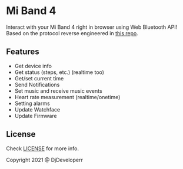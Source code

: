 # Mi Band 4

Interact with your Mi Band 4 right in browser using Web Bluetooth API! Based on the protocol reverse engineered in [this repo](https://github.com/satcar77/miband4).

## Features

- Get device info
- Get status (steps, etc.) (realtime too)
- Get/set current time
- Send Notifications
- Set music and receive music events
- Heart rate measurement (realtime/onetime)
- Setting alarms
- Update Watchface
- Update Firmware

## License

Check [LICENSE](./LICENSE) for more info.


Copyright 2021 @ DjDeveloperr
